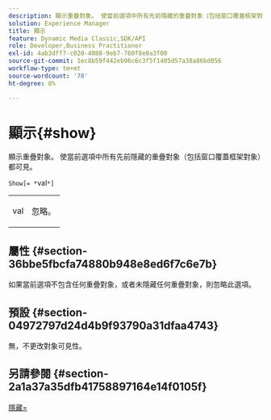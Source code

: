 ```yaml
---
description: 顯示重疊對象。 使當前選項中所有先前隱藏的重疊對象（包括窗口覆蓋框架對象）都可見。
solution: Experience Manager
title: 顯示
feature: Dynamic Media Classic,SDK/API
role: Developer,Business Practitioner
exl-id: 4ab3dff7-c020-4088-9eb7-760f8e0a3f00
source-git-commit: 1ec8b59f442eb96c6c3f5f1405d57a38a86bd056
workflow-type: tm+mt
source-wordcount: '78'
ht-degree: 8%

---
```


# 顯示{#show}

顯示重疊對象。 使當前選項中所有先前隱藏的重疊對象（包括窗口覆蓋框架對象）都可見。

`Show[= *`val`*]`

<table id="simpletable_88D25B9C8E0A47EF90C8ABEBDE777183"> 
 <tr class="strow"> 
  <td class="stentry"> <p><span class="varname"> val</span> </p> </td> 
  <td class="stentry"> <p>忽略。 </p></td> 
 </tr> 
</table>

## 屬性 {#section-36bbe5fbcfa74880b948e8ed6f7c6e7b}

如果當前選項不包含任何重疊對象，或者未隱藏任何重疊對象，則忽略此選項。

## 預設 {#section-04972797d24d4b9f93790a31dfaa4743}

無，不更改對象可見性。

## 另請參閱 {#section-2a1a37a35dfb41758897164e14f0105f}

[隱藏=](../../../../../ir-api/http-protocol/image-rendering-api-ref/c-ir-http-protocol-ref/c-ir-http-protocol-command-reference/r-ir-hide.md#reference-681b9782f90a45b18ed50292ab2c096c)

